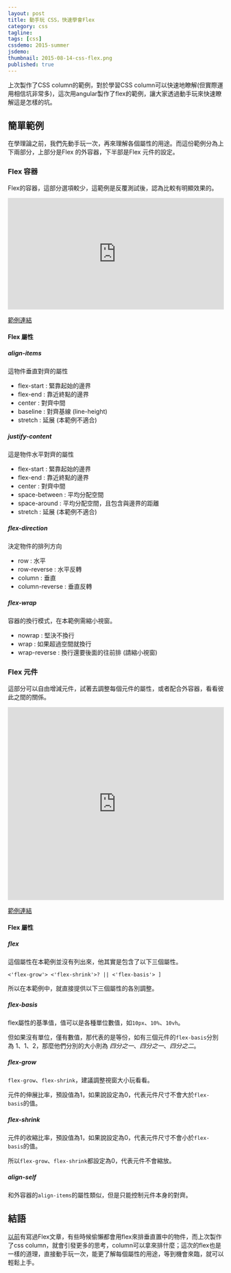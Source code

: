 ```yaml
---
layout: post
title: 動手玩 CSS，快速學會Flex 
category: css
tagline: 
tags: [css]
cssdemo: 2015-summer
jsdemo: 
thumbnail: 2015-08-14-css-flex.png
published: true
---
```


上次製作了CSS column的範例，對於學習CSS column可以快速地瞭解(但實際運用相信坑非常多)，這次用angular製作了flex的範例，讓大家透過動手玩來快速瞭解這是怎樣的坑。

<!-- more -->

## 簡單範例

在學理論之前，我們先動手玩一次，再來理解各個屬性的用途。而這份範例分為上下兩部分，上部分是Flex 的外容器，下半部是Flex 元件的設定。

### Flex 容器

Flex的容器，這部分選項較少，這範例是反覆測試後，認為比較有明顯效果的。

<iframe src="http://wcc723.github.io/WorkShop-gh-pages/cssFlex/flexWrap.html" frameborder="0" height="260" width="100%"> </iframe>

[範例連結](http://wcc723.github.io/WorkShop-gh-pages/cssFlex/flexWrap.html)

#### Flex 屬性

##### align-items

這物件垂直對齊的屬性

- flex-start : 緊靠起始的邊界
- flex-end : 靠近終點的邊界
- center : 對齊中間
- baseline : 對齊基線 (line-height)
- stretch : 延展 (本範例不適合)

##### justify-content

這是物件水平對齊的屬性

- flex-start : 緊靠起始的邊界
- flex-end : 靠近終點的邊界
- center : 對齊中間
- space-between : 平均分配空間
- space-around : 平均分配空間，且包含與邊界的距離
- stretch : 延展 (本範例不適合)

##### flex-direction

決定物件的排列方向

- row : 水平
- row-reverse : 水平反轉 
- column : 垂直
- column-reverse : 垂直反轉

##### flex-wrap

容器的換行模式，在本範例需縮小視窗。

- nowrap : 堅決不換行
- wrap : 如果超過空間就換行
- wrap-reverse : 換行還要後面的往前排 (請縮小視窗)


### Flex 元件

這部分可以自由增減元件，試著去調整每個元件的屬性，或者配合外容器，看看彼此之間的關係。

<iframe src="http://wcc723.github.io/WorkShop-gh-pages/cssFlex/" frameborder="0" height="450" width="100%"> </iframe>

[範例連結](http://wcc723.github.io/WorkShop-gh-pages/cssFlex/)

#### Flex 屬性

##### flex

這個屬性在本範例並沒有列出來，他其實是包含了以下三個屬性。

    <'flex-grow'> <'flex-shrink'>? || <'flex-basis'> ]

所以在本範例中，就直接提供以下三個屬性的各別調整。

##### flex-basis

flex屬性的基準值，值可以是各種單位數值，如`10px`、`10%`、`10vh`。

但如果沒有單位，僅有數值，那代表的是等份，如有三個元件的`flex-basis`分別為 1、1、2，那麼他們分別的大小則為 *四分之一*、*四分之一*、*四分之二*。


##### flex-grow

`flex-grow`、`flex-shrink`，建議調整視窗大小玩看看。

元件的伸展比率，預設值為1，如果說設定為0，代表元件尺寸不會大於`flex-basis`的值。


##### flex-shrink

元件的收縮比率，預設值為1，如果說設定為0，代表元件尺寸不會小於`flex-basis`的值。

所以`flex-grow`、`flex-shrink`都設定為0，代表元件不會縮放。

##### align-self

和外容器的`align-items`的屬性類似，但是只能控制元件本身的對齊。


## 結語

[以前](http://wcc723.github.io/css/2013/10/24/css-flex-1/)有寫過Flex文章，有些時候偷懶都會用flex來排垂直置中的物件，而上次製作了css column，就會引發更多的思考，column可以拿來排什麼；這次的flex也是一樣的道理，直接動手玩一次，能更了解每個屬性的用途，等到機會來臨，就可以輕鬆上手。
